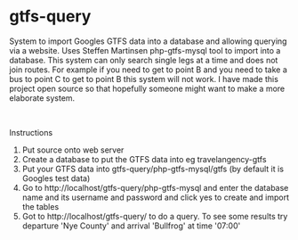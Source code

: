 # gtfs-query

System to import Googles GTFS data into a database and allowing querying via a website. Uses Steffen Martinsen php-gtfs-mysql tool to import into a database. This system can only search single legs at a time and does not join routes. For example if you need to get to point B and you need to take a bus to point C to get to point B this system will not work. I have made this project open source so that hopefully someone might want to make a more elaborate system.

<br>

Instructions<br>
1. Put source onto web server<br>
2. Create a database to put the GTFS data into eg travelangency-gtfs<br>
3. Put your GTFS data into gtfs-query/php-gtfs-mysql/gtfs (by default it is Googles test data)<br>
4. Go to http://localhost/gtfs-query/php-gtfs-mysql and enter the database name and its username and password and click yes to create and import the tables<br>
5. Got to http://localhost/gtfs-query/ to do a query. To see some results try departure 'Nye County' and arrival 'Bullfrog' at time '07:00'<br>